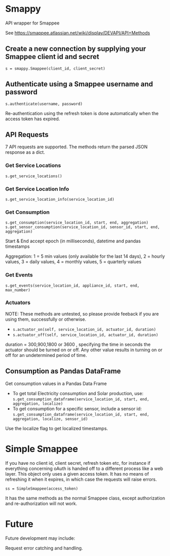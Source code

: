 # Smappy
API wrapper for Smappee

See https://smappee.atlassian.net/wiki/display/DEVAPI/API+Methods

## Create a new connection by supplying your Smappee client id and secret
`s = smappy.Smappee(client_id, client_secret)`

## Authenticate using a Smappee username and password
`s.authenticate(username, password)`

Re-authentication using the refresh token is done automatically when the access token has expired.

## API Requests
7 API requests are supported. The methods return the parsed JSON response as a dict.

### Get Service Locations
`s.get_service_locations()` 

### Get Service Location Info
`s.get_service_location_info(service_location_id)`

### Get Consumption
`s.get_consumption(service_location_id, start, end, aggregation)`
`s.get_sensor_consumption(service_location_id, sensor_id, start, end, aggregation)`

Start & End accept epoch (in milliseconds), datetime and pandas timestamps

Aggregation: 1 = 5 min values (only available for the last 14 days), 2 = hourly values, 3 = daily values, 4 = monthly values, 5 = quarterly values

### Get Events
`s.get_events(service_location_id, appliance_id, start, end, max_number)`

### Actuators
NOTE: These methods are untested, so please provide feeback if you are using them, successfully or otherwise.

- `s.actuator_on(self, service_location_id, actuator_id, duration)`
- `s.actuator_off(self, service_location_id, actuator_id, duration)`

duration = 300,900,1800 or 3600 , specifying the time in seconds the actuator
should be turned on or off. Any other value results in turning on or off for an
undetermined period of time.

## Consumption as Pandas DataFrame
Get consumption values in a Pandas Data Frame

- To get total Electricity consumption and Solar production, use:
`s.get_consumption_dataframe(service_location_id, start, end, aggregation, localize)`
-  To get consumption for a specific sensor, include a sensor id:
`s.get_consumption_dataframe(service_location_id, start, end, aggregation, localize, sensor_id)`

Use the localize flag to get localized timestamps.

# Simple Smappee
If you have no client id, client secret, refresh token etc, for instance if everything concerning oAuth is handed off
to a different process like a web layer. This object only uses a given access token. It has no means of refreshing it
when it expires, in which case the requests will raise errors.

`ss = SimpleSmappee(access_token)`

It has the same methods as the normal Smappee class, except authorization and re-authorization will not work.

# Future
Future development may include:

Request error catching and handling.
